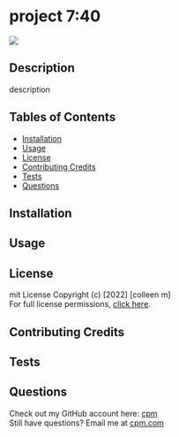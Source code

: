 
  # project 7:40
  <a href="#license"><img src="https://img.shields.io/badge/license-mit-informational"></img></a>

  ## Description
  description

  ## Tables of Contents
  - <a href="#installation">Installation</a>
  - <a href="#usage">Usage</a>
  - <a href="#license">License</a>
  - <a href="#contributing-credits">Contributing Credits</a>
  - <a href="#tests">Tests</a>
  - <a href="#questions">Questions</a>

  ## Installation
  

  ## Usage
  

  ## License
  mit License
  Copyright (c) [2022] [colleen m] <br>
  For full license permissions, <a href="https://choosealicense.com/licenses/mit">click here</a>.

  ## Contributing Credits
  

  ## Tests
  

  ## Questions
  Check out my GitHub account here: <a href="https://github.com/cpm">cpm</a><br>
  Still have questions? Email me at <a href="mailto:cpm.com">cpm.com</a>
